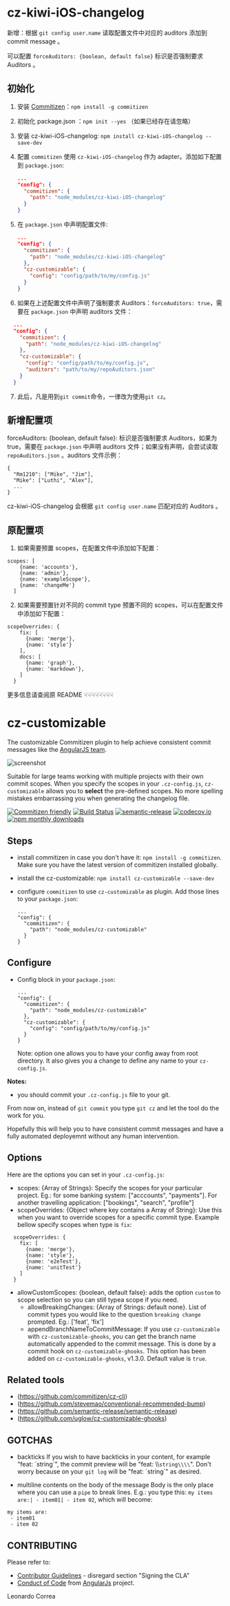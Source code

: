 # cz-kiwi-iOS-changelog

新增：根据 `git config user.name` 读取配置文件中对应的 auditors 添加到 commit message 。

可以配置 `forceAuditors: {boolean, default false}` 标识是否强制要求 Auditors 。

## 初始化

1. 安装 [Commitizen](https://github.com/commitizen/cz-cli)：`npm install -g commitizen` 

2. 初始化 package.json ：`npm init --yes` （如果已经存在请忽略）

3. 安装 cz-kiwi-iOS-changelog: `npm install cz-kiwi-iOS-changelog --save-dev`

4. 配置 `commitizen` 使用 `cz-kiwi-iOS-changelog` 作为 adapter。添加如下配置到 `package.json`:

   ```json
   ...
   "config": {
     "commitizen": {
       "path": "node_modules/cz-kiwi-iOS-changelog"
     }
   }
   ```

5. 在 `package.json` 中声明配置文件:

   ```json
   ...
   "config": {
     "commitizen": {
       "path": "node_modules/cz-kiwi-iOS-changelog"
     },
     "cz-customizable": {
       "config": "config/path/to/my/config.js"
     }
   }
   ```

6. 如果在上述配置文件中声明了强制要求 Auditors：`forceAuditors: true`，需要在 `package.json` 中声明 auditors 文件：

```json
  ...
  "config": {
    "commitizen": {
      "path": "node_modules/cz-kiwi-iOS-changelog"
    },
    "cz-customizable": {
      "config": "config/path/to/my/config.js",
      "auditors": "path/to/my/repoAuditors.json"
    }
  }
```

7. 此后，凡是用到`git commit`命令，一律改为使用`git cz`。

## 新增配置项

forceAuditors: {boolean, default false}: 标识是否强制要求 Auditors，如果为 true，需要在 `package.json` 中声明 auditors 文件；如果没有声明，会尝试读取 `repoAuditors.json` 。auditors 文件示例：

```
{
  "Rm1210": ["Mike", "Jim"],
  "Mike": ["Luthi", "Alex"],
  ...
}
```

cz-kiwi-iOS-changelog 会根据 `git config user.name` 匹配对应的 Auditors 。

## 原配置项

1. 如果需要预置 scopes，在配置文件中添加如下配置：

```
scopes: [
    {name: 'accounts'},
    {name: 'admin'},
    {name: 'exampleScope'},    
    {name: 'changeMe'}
  ]
```

2. 如果需要预置针对不同的 commit type 预置不同的 scopes，可以在配置文件中添加如下配置：

```
scopeOverrides: {
    fix: [
      {name: 'merge'},
      {name: 'style'}
    ],
    docs: [
      {name: 'graph'},
      {name: 'markdown'},
    ]
  }
```

更多信息请查阅原 README ☟☟☟☟☟☟☟☟


# cz-customizable

The customizable Commitizen plugin to help achieve consistent commit messages like the [AngularJS team](https://github.com/angular/angular.js/blob/master/CONTRIBUTING.md#-git-commit-guidelines).

![screenshot](/Users/Rm1210/GitHub/cz-customizable/screenshot.png)

Suitable for large teams working with multiple projects with their own commit scopes. When you specify the scopes in your `.cz-config.js`, `cz-customizable` allows you to **select** the pre-defined scopes. No more spelling mistakes embarrassing you when generating the changelog file.

[![Commitizen friendly](https://img.shields.io/badge/commitizen-friendly-brightgreen.svg)](http://commitizen.github.io/cz-cli/) [![Build Status](https://travis-ci.org/leonardoanalista/cz-customizable.svg)](https://travis-ci.org/leonardoanalista/cz-customizable) [![semantic-release](https://img.shields.io/badge/%20%20%F0%9F%93%A6%F0%9F%9A%80-semantic--release-e10079.svg)](https://github.com/semantic-release/semantic-release) [![codecov.io](https://codecov.io/github/leonardoanalista/cz-customizable/coverage.svg?branch=master)](https://codecov.io/github/leonardoanalista/cz-customizable?branch=master) [![npm monthly downloads](https://img.shields.io/npm/dm/cz-customizable.svg?style=flat-square)](https://www.npmjs.com/package/cz-customizable)

## Steps

* install commitizen in case you don't have it: `npm install -g commitizen`. Make sure you have the latest version of commitizen installed globally.

* install the cz-customizable: `npm install cz-customizable --save-dev`

* configure `commitizen` to use `cz-customizable` as plugin. Add those lines to your `package.json`:

  ```
  ...
  "config": {
    "commitizen": {
      "path": "node_modules/cz-customizable"
    }
  }
  ```

## Configure

* Config block in your `package.json`:

  ```
  ...
  "config": {
    "commitizen": {
      "path": "node_modules/cz-customizable"
    },
    "cz-customizable": {
      "config": "config/path/to/my/config.js"
    }
  }
  ```

  Note: option one allows you to have your config away from root directory. It also gives you a change to define any name to your `cz-config.js`.


**Notes:**

* you should commit your `.cz-config.js` file to your git.


From now on, instead of `git commit` you type `git cz` and let the tool do the work for you.

Hopefully this will help you to have consistent commit messages and have a fully automated deployemnt without any human intervention.

## Options

Here are the options you can set in your `.cz-config.js`:

* scopes: {Array of Strings}: Specify the scopes for your particular project. Eg.: for some banking system: ["acccounts", "payments"]. For another travelling application: ["bookings", "search", "profile"]
* scopeOverrides: {Object where key contains a Array of String}: Use this when you want to override scopes for a specific commit type. Example bellow specify scopes when type is `fix`:

```
  scopeOverrides: {
    fix: [
      {name: 'merge'},
      {name: 'style'},
      {name: 'e2eTest'},
      {name: 'unitTest'}
    ]
  }
```

* allowCustomScopes: {boolean, default false}: adds the option `custom` to scope selection so you can still typea scope if you need.
  * allowBreakingChanges: {Array of Strings: default none}. List of commit types you would like to the question `breaking change` prompted. Eg.: ['feat', 'fix']
  * appendBranchNameToCommitMessage: If you use `cz-customizable` with `cz-customizable-ghooks`, you can get the branch name automatically appended to the commit message. This is done by a commit hook on `cz-customizable-ghooks`. This option has been added on `cz-customizable-ghooks`, v1.3.0. Default value is `true`.

## Related tools

- (https://github.com/commitizen/cz-cli)
- (https://github.com/stevemao/conventional-recommended-bump)
- (https://github.com/semantic-release/semantic-release)
- (https://github.com/uglow/cz-customizable-ghooks)



## GOTCHAS

* backticks
  If you wish to have backticks in your content, for example "feat: \`string\`", the commit preview will be "feat: \\\\`string\\\\`".
  Don't worry because on your `git log` will be "feat: \`string\`" as desired.

* multiline contents on the body of the message
  Body is the only place where you can use a `pipe` to break lines.
  E.g.: you type this: `my items are:| - item01| - item 02`, which will become:


```
my items are:
 - item01
 - item 02
```


## CONTRIBUTING

Please refer to:

* [Contributor Guidelines](https://github.com/angular/angular.js/blob/master/CONTRIBUTING.md) - disregard section "Signing the CLA"
* [Conduct of Code](https://github.com/angular/code-of-conduct/blob/master/CODE_OF_CONDUCT.md) from [AngularJs](https://github.com/angular/angular.js) project.



Leonardo Correa